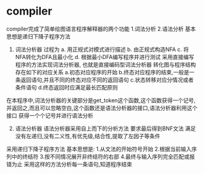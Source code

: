 compiler
========
compiler完成了简单绘图语言程序解释器的两个功能
  1.词法分析
  2.语法分析
基本思想是递归下降子程序方法

1. 词法分析器
  过程为
  a. 用正规式对模式进行描述
  b. 由正规式构造NFA
  c. 将NFA转化为DFA且最小化
  d. 根据最小DFA编写程序并进行测试
采用直接编写程序的方法实现词法分析器, 也就是直接编码型词法分析器
转化图与程序结构存在如下的对应关系
  a.初态对应程序的开始
  b.终态对应程序的结束,一般是一条返回语句,并且不同的终态对应不同的返回语句
  c.状态转移对应分情况或者条件语句
  d.终态返回时应满足最长匹配原则 
  
在本程序中,词法分析器的关键部分是get_token这个函数,这个函数获得一个记号,
并返回之,而且可以忽略空白,这个函数还是语法分析器的接口,语法分析器利用这个接口
获得一个个记号并进行语法分析


2. 语法分析器
语法分析器采用自上而下的分析方法
要求最后得到BNF文法
满足没有左递归,没有二义性,有优先级,结合性,提取了左因子等条件

采用递归下降子程序方法
基本思想是:
  1.从文法的开始符号开始
  2.根据当前输入序列中的终结符
  3.按不同情况展开非终结符的右部
  4.最终与输入序列完全匹配或报错为止
采用这样的方法分析每一条语句,知道程序结束
